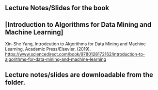 ## Lecture Notes/Slides for the book 
## [Introduction to Algorithms for Data Mining and Machine Learning]

Xin-She Yang, Introdcution to Algorithms for Data Mining and Machine Learning, Academic Press/Elsevier, (2019).
https://www.sciencedirect.com/book/9780128172162/introduction-to-algorithms-for-data-mining-and-machine-learning


## Lecture notes/slides are downloadable from the folder.

